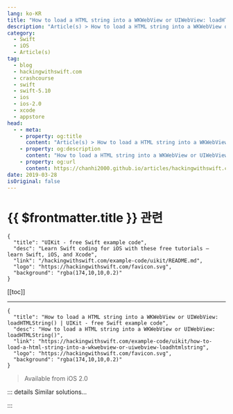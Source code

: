 ```yaml
---
lang: ko-KR
title: "How to load a HTML string into a WKWebView or UIWebView: loadHTMLString()"
description: "Article(s) > How to load a HTML string into a WKWebView or UIWebView: loadHTMLString()"
category:
  - Swift
  - iOS
  - Article(s)
tag: 
  - blog
  - hackingwithswift.com
  - crashcourse
  - swift
  - swift-5.10
  - ios
  - ios-2.0
  - xcode
  - appstore
head:
  - - meta:
    - property: og:title
      content: "Article(s) > How to load a HTML string into a WKWebView or UIWebView: loadHTMLString()"
    - property: og:description
      content: "How to load a HTML string into a WKWebView or UIWebView: loadHTMLString()"
    - property: og:url
      content: https://chanhi2000.github.io/articles/hackingwithswift.com/example-code/uikit/how-to-load-a-html-string-into-a-wkwebview-or-uiwebview-loadhtmlstring.html
date: 2019-03-28
isOriginal: false
---
```


# {{ $frontmatter.title }} 관련

```component VPCard
{
  "title": "UIKit - free Swift example code",
  "desc": "Learn Swift coding for iOS with these free tutorials – learn Swift, iOS, and Xcode",
  "link": "/hackingwithswift.com/example-code/uikit/README.md",
  "logo": "https://hackingwithswift.com/favicon.svg",
  "background": "rgba(174,10,10,0.2)"
}
```

[[toc]]

---

```component VPCard
{
  "title": "How to load a HTML string into a WKWebView or UIWebView: loadHTMLString() | UIKit - free Swift example code",
  "desc": "How to load a HTML string into a WKWebView or UIWebView: loadHTMLString()",
  "link": "https://hackingwithswift.com/example-code/uikit/how-to-load-a-html-string-into-a-wkwebview-or-uiwebview-loadhtmlstring",
  "logo": "https://hackingwithswift.com/favicon.svg",
  "background": "rgba(174,10,10,0.2)"
}
```

> Available from iOS 2.0

<!-- TODO: 작성 -->

<!--
If you want to generate HTML locally and show it inside your app, it's easy to do in both `UIWebView` and `WKWebView`. First, here's the code for `UIWebView`:

```swift
let webView1 = UIWebView()
webView1.loadHTMLString("<html><body><p>Hello!</p></body></html>", baseURL: nil)
```

And now here's the code for `WKWebView`:

```swift
let webView2 = WKWebView()
webView2.loadHTMLString("<html><body><p>Hello!</p></body></html>", baseURL: nil)
```

If you want to load resources from a particular place, such as JavaScript and CSS files, you can set the `baseURL` parameter to any `URL`. This could, for example, be the resource path for your app bundle, which would allow you to use local images and other assets alongside your generated HTML.

-->

::: details Similar solutions…

<!--
/example-code/wkwebview/how-to-load-http-content-in-wkwebview-and-uiwebview">How to load HTTP content in WKWebView and UIWebView 
/example-code/wkwebview/whats-the-difference-between-uiwebview-and-wkwebview">What's the difference between UIWebView and WKWebView? 
/example-code/uicolor/how-to-convert-a-html-name-string-into-a-uicolor">How to convert a HTML name string into a UIColor 
/example-code/uikit/how-to-stop-users-selecting-text-in-a-uiwebview-or-wkwebview">How to stop users selecting text in a UIWebView or WKWebView 
/example-code/system/how-to-convert-html-to-an-nsattributedstring">How to convert HTML to an NSAttributedString</a>
-->

:::

